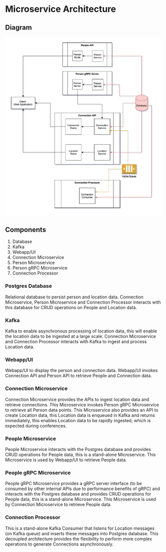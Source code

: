 # Microservice Architecture
## Diagram
![UdaConnect Architecture](architecture_design.png)

## Components
1. Database
1. Kafka
1. Webapp/UI
1. Connection Microservice
1. Person Microservice
1. Person gRPC Microservice
1. Connection Processor

### Postgres Database
Relational database to persist person and location data. Connection Microservice, Person Microservice and Connection Processor interacts with this database for CRUD operations on People and Location data.

### Kafka
Kafka to enable asynchronous processing of location data, this will enable the location data to be ingested at a large scale.  Connection Microservice and Connection Processor interacts with Kafka to ingest and process Location data.

### Webapp/UI
Webapp/UI to display the person and connection data.  Webapp/UI invokes Connection API and Person API to retrieve People and Connection data.

### Connection Microservice
Connection Microservice provides the APIs to ingest location data and retrieve connections.  This Microservice invokes Person gRPC Microservice to retrieve all Person data points.  This Microservice also provides an API to create Location data, this Location data is enqueued in Kafka and returns immediately, this enables Location data to be rapidly ingested, which is expected during conferences.  

### People Microservice
People Microservice interacts with the Postgres database and provides CRUD operations for People data, this is a stand-alone Microservice. This Microservice is used by Webapp/UI to retrieve People data.

### People gRPC Microservice
People gRPC Microservice provides a gRPC server interface (to be consumed by other internal APIs due to performance benefits of gRPC) and interacts with the Postgres database and provides CRUD operations for People data, this is a stand-alone Microservice. This Microservice is used by Connection Microservice to retrieve People data.

### Connection Processor
This is a stand-alone Kafka Consumer that listens for Location messages (on Kafka queue) and inserts these messages into Postgres database. This decoupled architecture provides the flexibility to perform more complex operations to generate Connections asynchronously. 
